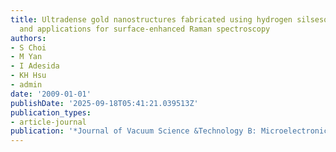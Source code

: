 ```yaml
---
title: Ultradense gold nanostructures fabricated using hydrogen silsesquioxane resist
  and applications for surface-enhanced Raman spectroscopy
authors:
- S Choi
- M Yan
- I Adesida
- KH Hsu
- admin
date: '2009-01-01'
publishDate: '2025-09-18T05:41:21.039513Z'
publication_types:
- article-journal
publication: '*Journal of Vacuum Science &Technology B: Microelectronics and Nanometer …*'
---
```

